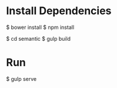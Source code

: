 # Install Dependencies

$ bower install
$ npm install

$ cd semantic
$ gulp build

# Run

$ gulp serve

